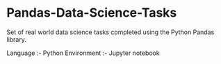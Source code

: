# Pandas-Data-Science-Tasks

Set of real world data science tasks completed using the Python Pandas library.

Language :- Python
Environment :- Jupyter notebook
